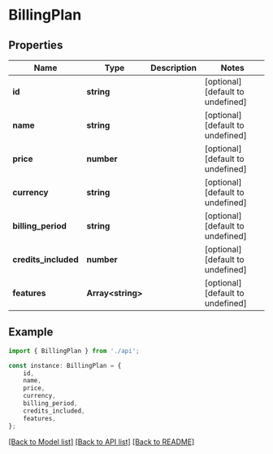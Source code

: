 # BillingPlan


## Properties

Name | Type | Description | Notes
------------ | ------------- | ------------- | -------------
**id** | **string** |  | [optional] [default to undefined]
**name** | **string** |  | [optional] [default to undefined]
**price** | **number** |  | [optional] [default to undefined]
**currency** | **string** |  | [optional] [default to undefined]
**billing_period** | **string** |  | [optional] [default to undefined]
**credits_included** | **number** |  | [optional] [default to undefined]
**features** | **Array&lt;string&gt;** |  | [optional] [default to undefined]

## Example

```typescript
import { BillingPlan } from './api';

const instance: BillingPlan = {
    id,
    name,
    price,
    currency,
    billing_period,
    credits_included,
    features,
};
```

[[Back to Model list]](../README.md#documentation-for-models) [[Back to API list]](../README.md#documentation-for-api-endpoints) [[Back to README]](../README.md)
